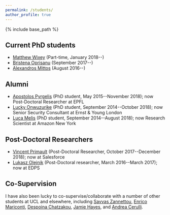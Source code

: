 ```yaml
---
permalink: /students/
author_profile: true
---
```


{% include base_path %}

## Current PhD students
-   [Matthew Wixey](https://www.pwc.co.uk/contacts/m/matt-wixey.html) (Part-time, January 2018--)
-   [Bristena Oprisanu](https://www.bristenaop.com/) (September 2017--)
-   [Alexandros Mittos](http://mittos.me/) (August 2016--)


## Alumni
-   [Apostolos Pyrgelis](https://mex2meou.github.io/webpage/) (PhD student, May 2015--November 2018); now Post-Doctoral Researcher at EPFL
-   [Lucky Onwuzurike](http://www0.cs.ucl.ac.uk/people/L.Onwuzurike.html) (PhD student, September 2014--October 2018); now Senior Security Consultant at Ernst & Young London
-   [Luca Melis](https://lucamelis.github.io/) (PhD student, September 2014--August 2018); now Research Scientist at Amazon New York


## Post-Doctoral Researchers
-   [Vincent Primault](http://www.cs.ucl.ac.uk/people/V.Primault.html/) (Post-Doctoral Researcher, October 2017--December 2018); now at Salesforce
-   [Lukasz Olejnik](https://lukaszolejnik.com/) (Post-Doctoral researcher, March 2016--March 2017); now at EDPS


## Co-Supervision
I have also been lucky to co-supervise/collaborate with a number of other students at UCL and elsewhere, including [Savvas Zannettou](https://netsysci.cut.ac.cy/savvas.zannettou/), [Enrico Mariconti](http://www0.cs.ucl.ac.uk/staff/E.Mariconti/), [Despoina Chatzakou](http://oswinds.csd.auth.gr/people/despoina-chatzakou), [Jamie Hayes](http://www.homepages.ucl.ac.uk/~ucabaye/), and [Andrea Cerulli](https://andreacerulli.github.io/).
